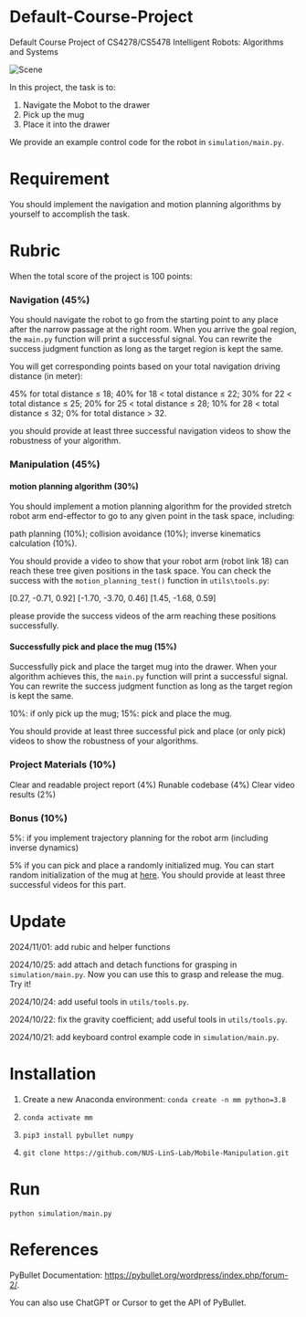 # Default-Course-Project
Default Course Project of CS4278/CS5478 Intelligent Robots: Algorithms and Systems

![Scene](imgs/scene.png)


In this project, the task is to:

1. Navigate the Mobot to the drawer
2. Pick up the mug
3. Place it into the drawer

We provide an example control code for the robot in `simulation/main.py`.

# Requirement

You should implement the navigation and motion planning algorithms by yourself to accomplish the task.

# Rubric

When the total score of the project is 100 points:

### Navigation (45%)

You should navigate the robot to go from the starting point to any place after the narrow passage at the right room. When you arrive the goal region, the `main.py` function will print a successful signal. You can rewrite the success judgment function as long as the target region is kept the same.

You will get corresponding points based on your total navigation driving distance (in meter):

45% for total distance ≤ 18;
40% for 18 < total distance ≤ 22;
30% for 22 < total distance ≤ 25;
20% for 25 < total distance ≤ 28;
10% for 28 < total distance ≤ 32;
0% for total distance > 32.

you should provide at least three successful navigation videos to show the robustness of your algorithm.

### Manipulation (45%)

#### motion planning algorithm (30%)

You should implement a motion planning algorithm for the provided stretch robot arm end-effector to go to any given point in the task space, including:

path planning (10%);
collision avoidance (10%);
inverse kinematics calculation (10%).

You should provide a video to show that your robot arm (robot link 18) can reach these tree given positions in the task space. You can check the success with the `motion_planning_test()` function in `utils\tools.py`:

[0.27, -0.71, 0.92]
[-1.70, -3.70, 0.46]
[1.45, -1.68, 0.59]

please provide the success videos of the arm reaching these positions successfully.

#### Successfully pick and place the mug (15%)

Successfully pick and place the target mug into the drawer. When your algorithm achieves this, the `main.py` function will print a successful signal. You can rewrite the success judgment function as long as the target region is kept the same.

10%: if only pick up the mug;
15%: pick and place the mug.

You should provide at least three successful pick and place (or only pick) videos to show the robustness of your algorithms.

### Project Materials (10%)

Clear and readable project report (4%)
Runable codebase (4%)
Clear video results (2%)

### Bonus (10%)

5%: if you implement trajectory planning for the robot arm (including inverse dynamics)

5% if you can pick and place a randomly initialized mug. You can start random initialization of the mug at [here](https://github.com/NUS-LinS-Lab/Mobile-Manipulation/blob/main/simulation/main.py#L14). You should provide at least three successful videos for this part.

# Update

2024/11/01: add rubic and helper functions

2024/10/25: add attach and detach functions for grasping in `simulation/main.py`. Now you can use this to grasp and release the mug. Try it!

2024/10/24: add useful tools in `utils/tools.py`.

2024/10/22: fix the gravity coefficient; add useful tools in `utils/tools.py`.

2024/10/21: add keyboard control example code in `simulation/main.py`.


# Installation

1. Create a new Anaconda environment: `conda create -n mm python=3.8`

2. `conda activate mm`

3. `pip3 install pybullet numpy`

4. `git clone https://github.com/NUS-LinS-Lab/Mobile-Manipulation.git`

# Run

`python simulation/main.py`

# References

PyBullet Documentation: https://pybullet.org/wordpress/index.php/forum-2/.

You can also use ChatGPT or Cursor to get the API of PyBullet.
